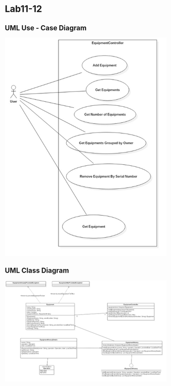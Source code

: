 # Lab11-12
## UML Use - Case Diagram
![UML Use - Case](docs/umlUseCase.jpg)

## UML Class Diagram

![UML Class Diagram](docs/umlclass.jpg)